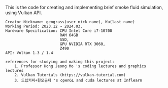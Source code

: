 This is the code for creating and implementing brief smoke fluid simulation, using Vulkan API.

    Creator Nickname: geograss(user nick name), Ku(last name)
    Working Period: 2023.12 ~ 2024.03.
    Hardware Specification: CPU Intel Core i7-10700 
                            RAM 64GB
                            SSD, 
                            GPU NVIDIA RTX 3060,
                            Z490
    API: Vulkan 1.3 / 1.4

    references for studying and making this project:
        1. Professor Hong Jeong Mo 's coding lectures and graphics lectures
        2. Vulkan Tutorials (https://vulkan-tutorial.com)
        3. 드립커피+한모금더 's openGL and cuda lectures at Inflearn
